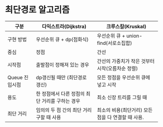 # 최단경로 알고리즘

| 구분                        | 다익스트라(Dijkstra)             | 크루스칼(Kruskal)|
|---------------------------|-----------------------------|---|
| 구현 방법                     | 우선순위 큐 + dp(점화식)            |우선순위 큐 + union-find(서로소집합)|
| 중심                        | 정점                          |    간선|
| 시작점 | 출발점이 정해져 있는 경우              |    간선의 가중치가 작은 것부터 시작(오름차순 정렬)|
| Queue 진입시점                | dp갱신될 때만 (최단경로 갱신)| 모든 정점을 우선순위 큐에 넣고 시작        |
| 용도                        | 한 정점에서 다른 정점의 최단 거리를 구하는 경우 |최소 신장 트리를 그릴 때|
| 최단 거리                     | 임의의 두 점 간의 최단 거리 구할 때 사용    |    최소의 비용(최단거리) 모든 점을 다 연결할 때 사용.|